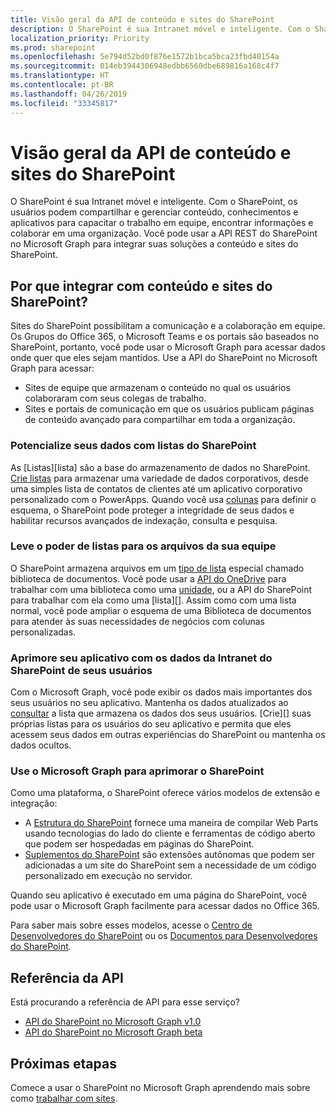 ```yaml
---
title: Visão geral da API de conteúdo e sites do SharePoint
description: O SharePoint é sua Intranet móvel e inteligente. Com o SharePoint, os usuários podem compartilhar e gerenciar conteúdo, conhecimentos e aplicativos para capacitar o trabalho em equipe, encontrar informações e colaborar em uma organização. Você pode usar a API REST do SharePoint no Microsoft Graph para integrar suas soluções a conteúdo e sites do SharePoint.
localization_priority: Priority
ms.prod: sharepoint
ms.openlocfilehash: 5e794d52bd0f876e1572b1bca5bca23fbd40154a
ms.sourcegitcommit: 014eb3944306948edbb6560dbe689816a168c4f7
ms.translationtype: HT
ms.contentlocale: pt-BR
ms.lasthandoff: 04/26/2019
ms.locfileid: "33345817"
---
```

# <a name="sharepoint-sites-and-content-api-overview"></a>Visão geral da API de conteúdo e sites do SharePoint

O SharePoint é sua Intranet móvel e inteligente. Com o SharePoint, os usuários podem compartilhar e gerenciar conteúdo, conhecimentos e aplicativos para capacitar o trabalho em equipe, encontrar informações e colaborar em uma organização. Você pode usar a API REST do SharePoint no Microsoft Graph para integrar suas soluções a conteúdo e sites do SharePoint.

## <a name="why-integrate-with-sharepoint-sites-and-content"></a>Por que integrar com conteúdo e sites do SharePoint?

Sites do SharePoint possibilitam a comunicação e a colaboração em equipe. Os Grupos do Office 365, o Microsoft Teams e os portais são baseados no SharePoint, portanto, você pode usar o Microsoft Graph para acessar dados onde quer que eles sejam mantidos. Use a API do SharePoint no Microsoft Graph para acessar:

- Sites de equipe que armazenam o conteúdo no qual os usuários colaboraram com seus colegas de trabalho.
- Sites e portais de comunicação em que os usuários publicam páginas de conteúdo avançado para compartilhar em toda a organização.

### <a name="unleash-your-data-with-sharepoint-lists"></a>Potencialize seus dados com listas do SharePoint

As [Listas][lista] são a base do armazenamento de dados no SharePoint.
[Crie listas][criar] para armazenar uma variedade de dados corporativos, desde uma simples lista de contatos de clientes até um aplicativo corporativo personalizado com o PowerApps.
Quando você usa [colunas][] para definir o esquema, o SharePoint pode proteger a integridade de seus dados e habilitar recursos avançados de indexação, consulta e pesquisa.

### <a name="bring-the-power-of-lists-to-your-teams-files"></a>Leve o poder de listas para os arquivos da sua equipe

O SharePoint armazena arquivos em um [tipo de lista][] especial chamado biblioteca de documentos.
Você pode usar a [API do OneDrive][] para trabalhar com uma biblioteca como uma [unidade][], ou a API do SharePoint para trabalhar com ela como uma [lista][].
Assim como com uma lista normal, você pode ampliar o esquema de uma Biblioteca de documentos para atender às suas necessidades de negócios com colunas personalizadas.

### <a name="light-up-your-app-with-your-users-sharepoint-intranet-data"></a>Aprimore seu aplicativo com os dados da Intranet do SharePoint de seus usuários

Com o Microsoft Graph, você pode exibir os dados mais importantes dos seus usuários no seu aplicativo.
Mantenha os dados atualizados ao [consultar][] a lista que armazena os dados dos seus usuários.
[Crie][] suas próprias listas para os usuários do seu aplicativo e permita que eles acessem seus dados em outras experiências do SharePoint ou mantenha os dados ocultos.

### <a name="use-microsoft-graph-to-extend-sharepoint"></a>Use o Microsoft Graph para aprimorar o SharePoint

Como uma plataforma, o SharePoint oferece vários modelos de extensão e integração:

- A [Estrutura do SharePoint][] fornece uma maneira de compilar Web Parts usando tecnologias do lado do cliente e ferramentas de código aberto que podem ser hospedadas em páginas do SharePoint.
- [Suplementos do SharePoint][] são extensões autônomas que podem ser adicionadas a um site do SharePoint sem a necessidade de um código personalizado em execução no servidor.

Quando seu aplicativo é executado em uma página do SharePoint, você pode usar o Microsoft Graph facilmente para acessar dados no Office 365.

Para saber mais sobre esses modelos, acesse o [Centro de Desenvolvedores do SharePoint][] ou os [Documentos para Desenvolvedores do SharePoint][].

## <a name="api-reference"></a>Referência da API
Está procurando a referência de API para esse serviço?

- [API do SharePoint no Microsoft Graph v1.0](/graph/api/resources/sharepoint?view=graph-rest-1.0)
- [API do SharePoint no Microsoft Graph beta](/graph/api/resources/sharepoint?view=graph-rest-beta)

## <a name="next-steps"></a>Próximas etapas

Comece a usar o SharePoint no Microsoft Graph aprendendo mais sobre como [trabalhar com sites](/graph/api/resources/sharepoint?view=graph-rest-1.0).

[list]: /graph/api/resources/list?view=graph-rest-1.0
[colunas]: /graph/api/resources/columndefinition?view=graph-rest-1.0
[tipo de lista]: /graph/api/resources/listinfo?view=graph-rest-1.0
[criar]: /graph/api/list-create?view=graph-rest-1.0
[consultar]: /graph/api/listitem-get?view=graph-rest-1.0
[unidade]: /graph/api/resources/drive?view=graph-rest-1.0
[API do OneDrive]: /graph/api/resources/onedrive?view=graph-rest-1.0
[Estrutura do SharePoint]: https://docs.microsoft.com/sharepoint/dev/spfx/sharepoint-framework-overview
[Suplementos do SharePoint]: https://docs.microsoft.com/sharepoint/dev/sp-add-ins/sharepoint-add-ins
[Centro de Desenvolvedores do SharePoint]: https://developer.microsoft.com/sharepoint
[Documentos para Desenvolvedores do SharePoint]: https://aka.ms/spdev-docs
[SharePoint]: /graph/api/resources/sharepoint?view=graph-rest-1.0
